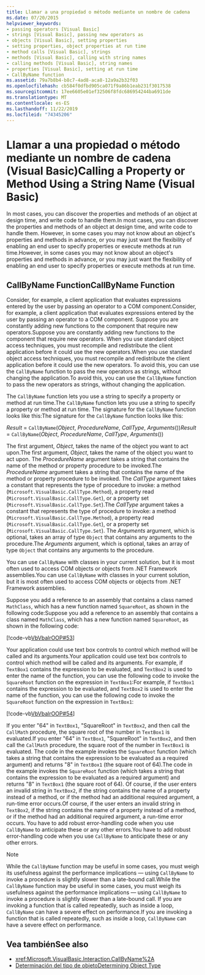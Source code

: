 ```yaml
---
title: Llamar a una propiedad o método mediante un nombre de cadena
ms.date: 07/20/2015
helpviewer_keywords:
- passing operators [Visual Basic]
- strings [Visual Basic], passing new operators as
- objects [Visual Basic], setting properties
- setting properties, object properties at run time
- method calls [Visual Basic], strings
- methods [Visual Basic], calling with string names
- calling methods [Visual Basic], string names
- properties [Visual Basic], setting at run time
- CallByName function
ms.assetid: 79a7b8b4-b8c7-4ad8-aca8-12a9a2b32f03
ms.openlocfilehash: cb584f0dfbd905ca071f9a86b1eab231f3017538
ms.sourcegitcommit: 17ee6605e01ef32506f8fdc686954244ba6911de
ms.translationtype: MT
ms.contentlocale: es-ES
ms.lasthandoff: 11/22/2019
ms.locfileid: "74345206"
---
```

# <a name="calling-a-property-or-method-using-a-string-name-visual-basic"></a><span data-ttu-id="62810-102">Llamar a una propiedad o método mediante un nombre de cadena (Visual Basic)</span><span class="sxs-lookup"><span data-stu-id="62810-102">Calling a Property or Method Using a String Name (Visual Basic)</span></span>
<span data-ttu-id="62810-103">In most cases, you can discover the properties and methods of an object at design time, and write code to handle them.</span><span class="sxs-lookup"><span data-stu-id="62810-103">In most cases, you can discover the properties and methods of an object at design time, and write code to handle them.</span></span> <span data-ttu-id="62810-104">However, in some cases you may not know about an object's properties and methods in advance, or you may just want the flexibility of enabling an end user to specify properties or execute methods at run time.</span><span class="sxs-lookup"><span data-stu-id="62810-104">However, in some cases you may not know about an object's properties and methods in advance, or you may just want the flexibility of enabling an end user to specify properties or execute methods at run time.</span></span>  
  
## <a name="callbyname-function"></a><span data-ttu-id="62810-105">CallByName Function</span><span class="sxs-lookup"><span data-stu-id="62810-105">CallByName Function</span></span>  
 <span data-ttu-id="62810-106">Consider, for example, a client application that evaluates expressions entered by the user by passing an operator to a COM component.</span><span class="sxs-lookup"><span data-stu-id="62810-106">Consider, for example, a client application that evaluates expressions entered by the user by passing an operator to a COM component.</span></span> <span data-ttu-id="62810-107">Suppose you are constantly adding new functions to the component that require new operators.</span><span class="sxs-lookup"><span data-stu-id="62810-107">Suppose you are constantly adding new functions to the component that require new operators.</span></span> <span data-ttu-id="62810-108">When you use standard object access techniques, you must recompile and redistribute the client application before it could use the new operators.</span><span class="sxs-lookup"><span data-stu-id="62810-108">When you use standard object access techniques, you must recompile and redistribute the client application before it could use the new operators.</span></span> <span data-ttu-id="62810-109">To avoid this, you can use the `CallByName` function to pass the new operators as strings, without changing the application.</span><span class="sxs-lookup"><span data-stu-id="62810-109">To avoid this, you can use the `CallByName` function to pass the new operators as strings, without changing the application.</span></span>  
  
 <span data-ttu-id="62810-110">The `CallByName` function lets you use a string to specify a property or method at run time.</span><span class="sxs-lookup"><span data-stu-id="62810-110">The `CallByName` function lets you use a string to specify a property or method at run time.</span></span> <span data-ttu-id="62810-111">The signature for the `CallByName` function looks like this:</span><span class="sxs-lookup"><span data-stu-id="62810-111">The signature for the `CallByName` function looks like this:</span></span>  
  
 <span data-ttu-id="62810-112">*Result* = `CallByName`(*Object*, *ProcedureName*, *CallType*, *Arguments*())</span><span class="sxs-lookup"><span data-stu-id="62810-112">*Result* = `CallByName`(*Object*, *ProcedureName*, *CallType*, *Arguments*())</span></span>  
  
 <span data-ttu-id="62810-113">The first argument, *Object*, takes the name of the object you want to act upon.</span><span class="sxs-lookup"><span data-stu-id="62810-113">The first argument, *Object*, takes the name of the object you want to act upon.</span></span> <span data-ttu-id="62810-114">The *ProcedureName* argument takes a string that contains the name of the method or property procedure to be invoked.</span><span class="sxs-lookup"><span data-stu-id="62810-114">The *ProcedureName* argument takes a string that contains the name of the method or property procedure to be invoked.</span></span> <span data-ttu-id="62810-115">The *CallType* argument takes a constant that represents the type of procedure to invoke: a method (`Microsoft.VisualBasic.CallType.Method`), a property read (`Microsoft.VisualBasic.CallType.Get`), or a property set (`Microsoft.VisualBasic.CallType.Set`).</span><span class="sxs-lookup"><span data-stu-id="62810-115">The *CallType* argument takes a constant that represents the type of procedure to invoke: a method (`Microsoft.VisualBasic.CallType.Method`), a property read (`Microsoft.VisualBasic.CallType.Get`), or a property set (`Microsoft.VisualBasic.CallType.Set`).</span></span> <span data-ttu-id="62810-116">The *Arguments* argument, which is optional, takes an array of type `Object` that contains any arguments to the procedure.</span><span class="sxs-lookup"><span data-stu-id="62810-116">The *Arguments* argument, which is optional, takes an array of type `Object` that contains any arguments to the procedure.</span></span>  
  
 <span data-ttu-id="62810-117">You can use `CallByName` with classes in your current solution, but it is most often used to access COM objects or objects from .NET Framework assemblies.</span><span class="sxs-lookup"><span data-stu-id="62810-117">You can use `CallByName` with classes in your current solution, but it is most often used to access COM objects or objects from .NET Framework assemblies.</span></span>  
  
 <span data-ttu-id="62810-118">Suppose you add a reference to an assembly that contains a class named `MathClass`, which has a new function named `SquareRoot`, as shown in the following code:</span><span class="sxs-lookup"><span data-stu-id="62810-118">Suppose you add a reference to an assembly that contains a class named `MathClass`, which has a new function named `SquareRoot`, as shown in the following code:</span></span>  
  
 [!code-vb[VbVbalrOOP#53](~/samples/snippets/visualbasic/VS_Snippets_VBCSharp/VbVbalrOOP/VB/OOP.vb#53)]  
  
 <span data-ttu-id="62810-119">Your application could use text box controls to control which method will be called and its arguments.</span><span class="sxs-lookup"><span data-stu-id="62810-119">Your application could use text box controls to control which method will be called and its arguments.</span></span> <span data-ttu-id="62810-120">For example, if `TextBox1` contains the expression to be evaluated, and `TextBox2` is used to enter the name of the function, you can use the following code to invoke the `SquareRoot` function on the expression in `TextBox1`:</span><span class="sxs-lookup"><span data-stu-id="62810-120">For example, if `TextBox1` contains the expression to be evaluated, and `TextBox2` is used to enter the name of the function, you can use the following code to invoke the `SquareRoot` function on the expression in `TextBox1`:</span></span>  
  
 [!code-vb[VbVbalrOOP#54](~/samples/snippets/visualbasic/VS_Snippets_VBCSharp/VbVbalrOOP/VB/OOP.vb#54)]  
  
 <span data-ttu-id="62810-121">If you enter "64" in `TextBox1`, "SquareRoot" in `TextBox2`, and then call the `CallMath` procedure, the square root of the number in `TextBox1` is evaluated.</span><span class="sxs-lookup"><span data-stu-id="62810-121">If you enter "64" in `TextBox1`, "SquareRoot" in `TextBox2`, and then call the `CallMath` procedure, the square root of the number in `TextBox1` is evaluated.</span></span> <span data-ttu-id="62810-122">The code in the example invokes the `SquareRoot` function (which takes a string that contains the expression to be evaluated as a required argument) and returns "8" in `TextBox1` (the square root of 64).</span><span class="sxs-lookup"><span data-stu-id="62810-122">The code in the example invokes the `SquareRoot` function (which takes a string that contains the expression to be evaluated as a required argument) and returns "8" in `TextBox1` (the square root of 64).</span></span> <span data-ttu-id="62810-123">Of course, if the user enters an invalid string in `TextBox2`, if the string contains the name of a property instead of a method, or if the method had an additional required argument, a run-time error occurs.</span><span class="sxs-lookup"><span data-stu-id="62810-123">Of course, if the user enters an invalid string in `TextBox2`, if the string contains the name of a property instead of a method, or if the method had an additional required argument, a run-time error occurs.</span></span> <span data-ttu-id="62810-124">You have to add robust error-handling code when you use `CallByName` to anticipate these or any other errors.</span><span class="sxs-lookup"><span data-stu-id="62810-124">You have to add robust error-handling code when you use `CallByName` to anticipate these or any other errors.</span></span>  
  
> [!NOTE]
> <span data-ttu-id="62810-125">While the `CallByName` function may be useful in some cases, you must weigh its usefulness against the performance implications — using `CallByName` to invoke a procedure is slightly slower than a late-bound call.</span><span class="sxs-lookup"><span data-stu-id="62810-125">While the `CallByName` function may be useful in some cases, you must weigh its usefulness against the performance implications — using `CallByName` to invoke a procedure is slightly slower than a late-bound call.</span></span> <span data-ttu-id="62810-126">If you are invoking a function that is called repeatedly, such as inside a loop, `CallByName` can have a severe effect on performance.</span><span class="sxs-lookup"><span data-stu-id="62810-126">If you are invoking a function that is called repeatedly, such as inside a loop, `CallByName` can have a severe effect on performance.</span></span>  
  
## <a name="see-also"></a><span data-ttu-id="62810-127">Vea también</span><span class="sxs-lookup"><span data-stu-id="62810-127">See also</span></span>

- <xref:Microsoft.VisualBasic.Interaction.CallByName%2A>
- [<span data-ttu-id="62810-128">Determinación del tipo de objeto</span><span class="sxs-lookup"><span data-stu-id="62810-128">Determining Object Type</span></span>](../../../../visual-basic/programming-guide/language-features/early-late-binding/determining-object-type.md)

